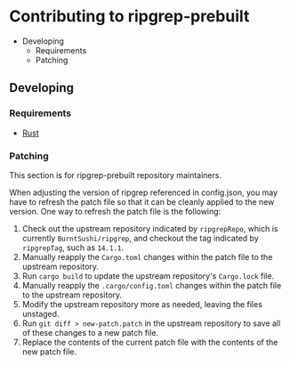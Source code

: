 # Contributing to ripgrep-prebuilt

- Developing
  - Requirements
  - Patching

## Developing

### Requirements

- [Rust](https://www.rust-lang.org/tools/install)

### Patching

This section is for ripgrep-prebuilt repository maintainers.

When adjusting the version of ripgrep referenced in config.json, you may have to refresh the patch file so that it can be cleanly applied to the new version.
One way to refresh the patch file is the following:

1. Check out the upstream repository indicated by `ripgrepRepo`, which is currently `BurntSushi/ripgrep`, and checkout the tag indicated by `ripgrepTag`, such as `14.1.1`.
2. Manually reapply the `Cargo.toml` changes within the patch file to the upstream repository.
3. Run `cargo build` to update the upstream repository's `Cargo.lock` file.
4. Manually reapply the `.cargo/config.toml` changes within the patch file to the upstream repository.
5. Modify the upstream repository more as needed, leaving the files unstaged.
6. Run `git diff > new-patch.patch` in the upstream repository to save all of these changes to a new patch file.
7. Replace the contents of the current patch file with the contents of the new patch file.
